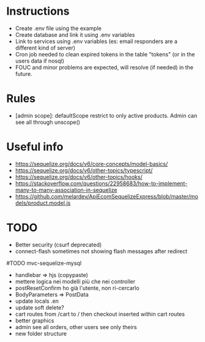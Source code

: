 # Instructions
 - Create .env file using the example
 - Create database and link it using .env variables
 - Link to services using .env variables (es: email responders are a different kind of server)
 - Cron job needed to clean expired tokens in the table "tokens" (or in the users data if nosql)
 - FOUC and minor problems are expected, will resolve (if needed) in the future.

# Rules
 - [admin scope]: defaultScope restrict to only active products. Admin can see all through unscope()

# Useful info
- https://sequelize.org/docs/v6/core-concepts/model-basics/
- https://sequelize.org/docs/v6/other-topics/typescript/
- https://sequelize.org/docs/v6/other-topics/hooks/
- https://stackoverflow.com/questions/22958683/how-to-implement-many-to-many-association-in-sequelize
- https://github.com/melardev/ApiEcomSequelizeExpress/blob/master/models/product.model.js

# TODO
- Better security (csurf deprecated)
- connect-flash sometimes not showing flash messages after redirect

#TODO mvc-sequelize-mysql
 - handlebar => hjs (copypaste)
 - mettere logica nei modelli più che nei controller
 - postResetConfirm ho già l'utente, non ri-cercarlo
 - BodyParameters => PostData
 - update locals .en
 - update soft delete?
 - cart routes from /cart to / then checkout inserted within cart routes
 - better graphics
 - admin see all orders, other users see only theirs
 - new folder structure